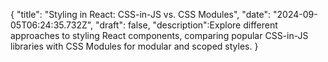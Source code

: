 
{
  "title": "Styling in React: CSS-in-JS vs. CSS Modules",
  "date": "2024-09-05T06:24:35.732Z",
  "draft": false,
  "description":Explore different approaches to styling React components, comparing popular CSS-in-JS libraries with CSS Modules for modular and scoped styles.
}
        